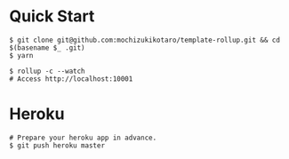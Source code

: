 # Quick Start

```
$ git clone git@github.com:mochizukikotaro/template-rollup.git && cd $(basename $_ .git)
$ yarn

$ rollup -c --watch
# Access http://localhost:10001
```


# Heroku

```
# Prepare your heroku app in advance.
$ git push heroku master
```
